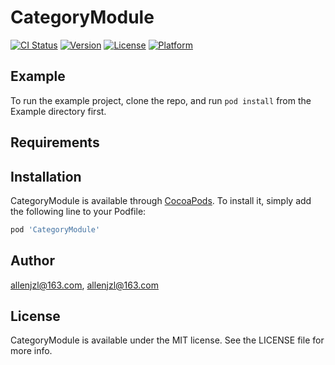 # CategoryModule

[![CI Status](https://img.shields.io/travis/allenjzl@163.com/CategoryModule.svg?style=flat)](https://travis-ci.org/allenjzl@163.com/CategoryModule)
[![Version](https://img.shields.io/cocoapods/v/CategoryModule.svg?style=flat)](https://cocoapods.org/pods/CategoryModule)
[![License](https://img.shields.io/cocoapods/l/CategoryModule.svg?style=flat)](https://cocoapods.org/pods/CategoryModule)
[![Platform](https://img.shields.io/cocoapods/p/CategoryModule.svg?style=flat)](https://cocoapods.org/pods/CategoryModule)

## Example

To run the example project, clone the repo, and run `pod install` from the Example directory first.

## Requirements

## Installation

CategoryModule is available through [CocoaPods](https://cocoapods.org). To install
it, simply add the following line to your Podfile:

```ruby
pod 'CategoryModule'
```

## Author

allenjzl@163.com, allenjzl@163.com

## License

CategoryModule is available under the MIT license. See the LICENSE file for more info.
